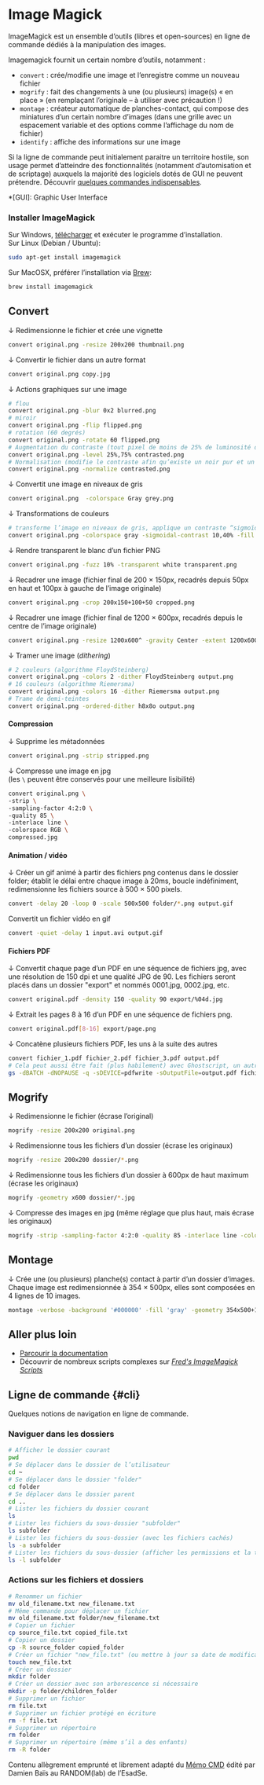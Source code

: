 # Image Magick

ImageMagick est un ensemble d’outils (libres et open-sources) en ligne de commande dédiés à la manipulation des images. 

Imagemagick fournit un certain nombre d’outils, notamment :

* `convert` : crée/modifie une image et l’enregistre comme un nouveau fichier
* `mogrify` : fait des changements à une (ou plusieurs) image(s) « en place » (en remplaçant l’originale – à utiliser avec précaution !)
* `montage` : créateur automatique de planches-contact, qui compose des miniatures d’un certain nombre d’images (dans une grille avec un espacement variable et des options comme l’affichage du nom de fichier)
* `identify` : affiche des informations sur une image

Si la ligne de commande peut initialement paraitre un territoire hostile, son usage permet d’atteindre des fonctionnalités (notamment d’automisation et de scriptage) auxquels la majorité des logiciels dotés de GUI ne peuvent prétendre. Découvrir [quelques commandes indispensables](#cli).

*[GUI]: Graphic User Interface

### Installer ImageMagick
Sur Windows, [télécharger](https://imagemagick.org/script/download.php#windows) et exécuter le programme d’installation.   
Sur Linux (Debian / Ubuntu):
```bash
sudo apt-get install imagemagick
```
Sur MacOSX, préférer l’installation via [Brew](https://brew.sh/):
```bash
brew install imagemagick
```

## Convert


↓ Redimensionne le fichier et crée une vignette
```bash
convert original.png -resize 200x200 thumbnail.png
```

↓ Convertir le fichier dans un autre format 
```bash
convert original.png copy.jpg
```

↓ Actions graphiques sur une image
```bash
# flou
convert original.png -blur 0x2 blurred.png
# miroir
convert original.png -flip flipped.png
# rotation (60 degrés)
convert original.png -rotate 60 flipped.png
# Augmentation du contraste (tout pixel de moins de 25% de luminosité devient noir, tout pixel de plus de 75% devient blanc)
convert original.png -level 25%,75% contrasted.png
# Normalisation (modifie le contraste afin qu’existe un noir pur et un blanc pur)
convert original.png -normalize contrasted.png
```
↓ Convertit une image en niveaux de gris
```bash
convert original.png  -colorspace Gray grey.png
```
↓ Transformations de couleurs

```bash
# transforme l’image en niveaux de gris, applique un contraste “sigmoïdal” et teinte l’image en bleu
convert original.png -colorspace gray -sigmoidal-contrast 10,40% -fill "#0000FF" -tint 100 output.png
```
↓ Rendre transparent le blanc d’un fichier PNG

```bash
convert original.png -fuzz 10% -transparent white transparent.png
```

↓ Recadrer une image (fichier final de 200 × 150px, recadrés depuis 50px en haut et 100px à gauche de l’image originale)
```bash
convert original.png -crop 200x150+100+50 cropped.png
```

↓ Recadrer une image (fichier final de 1200 × 600px, recadrés depuis le centre de l’image originale)
```bash
convert original.png -resize 1200x600^ -gravity Center -extent 1200x600 resized_and_cropped.png
```

↓ Tramer une image (*dithering*)

```bash
# 2 couleurs (algorithme FloydSteinberg)
convert original.png -colors 2 -dither FloydSteinberg output.png
# 16 couleurs (algorithme Riemersma)
convert original.png -colors 16 -dither Riemersma output.png
# Trame de demi-teintes
convert original.png -ordered-dither h8x8o output.png
```

#### Compression
↓ Supprime les métadonnées
```bash
convert original.png -strip stripped.png
```
↓ Compresse une image en jpg    
(les ` \ ` peuvent être conservés pour une meilleure lisibilité)

```bash
convert original.png \
-strip \
-sampling-factor 4:2:0 \
-quality 85 \
-interlace line \
-colorspace RGB \
compressed.jpg 
```

#### Animation / vidéo

↓ Créer un gif animé à partir des fichiers png contenus dans le dossier folder; établit le délai entre chaque image à 20ms, boucle indéfiniment, redimensionne les fichiers source à 500 × 500 pixels.
```bash
convert -delay 20 -loop 0 -scale 500x500 folder/*.png output.gif
```
Convertit un fichier vidéo en gif
```bash
convert -quiet -delay 1 input.avi output.gif
```

#### Fichiers PDF
↓ Convertit chaque page d’un PDF en une séquence de fichiers jpg, avec une résolution de 150 dpi et une qualité JPG de 90. Les fichiers seront placés dans un dossier "export" et nommés 0001.jpg, 0002.jpg, etc.
```bash
convert original.pdf -density 150 -quality 90 export/%04d.jpg
```

↓ Extrait les pages 8 à 16 d’un PDF en une séquence de fichiers png.
```bash
convert original.pdf[8-16] export/page.png
```

↓ Concatène plusieurs fichiers PDF, les uns à la suite des autres

```bash
convert fichier_1.pdf fichier_2.pdf fichier_3.pdf output.pdf
# Cela peut aussi être fait (plus habilement) avec Ghostscript, un autre outil CLI
gs -dBATCH -dNOPAUSE -q -sDEVICE=pdfwrite -sOutputFile=output.pdf fichier_1.pdf fichier_2.pdf fichier_3.pdf
```



## Mogrify

↓ Redimensionne le fichier (écrase l’original)
```bash
mogrify -resize 200x200 original.png 
```
↓ Redimensionne tous les fichiers d’un dossier (écrase les originaux)
```bash
mogrify -resize 200x200 dossier/*.png 
```
↓ Redimensionne tous les fichiers d’un dossier à 600px de haut maximum (écrase les originaux)
```bash
mogrify -geometry x600 dossier/*.jpg
```
↓ Compresse des images en jpg (même réglage que plus haut, mais écrase les originaux)
```bash
mogrify -strip -sampling-factor 4:2:0 -quality 85 -interlace line -colorspace RGB dossier/*.jpg 
```

## Montage
↓ Crée une (ou plusieurs) planche(s) contact à partir d’un dossier d’images. Chaque image est redimensionnée à 354 × 500px, elles sont composées en 4 lignes de 10 images. 
```bash
montage -verbose -background '#000000' -fill 'gray' -geometry 354x500+10+10 -tile 10x4 images/*.png planche-contact.jpg
```

## Aller plus loin

* [Parcourir la documentation](https://www.imagemagick.org/Usage/)
* Découvrir de nombreux scripts complexes sur [*Fred's ImageMagick Scripts*](http://www.fmwconcepts.com/imagemagick/index.php)


## Ligne de commande {#cli}

Quelques notions de navigation en ligne de commande.

### Naviguer dans les dossiers
```bash
# Afficher le dossier courant
pwd
# Se déplacer dans le dossier de l’utilisateur
cd ~ 
# Se déplacer dans le dossier "folder"
cd folder
# Se déplacer dans le dossier parent
cd ..
# Lister les fichiers du dossier courant
ls 
# Lister les fichiers du sous-dossier "subfolder"
ls subfolder
# Lister les fichiers du sous-dossier (avec les fichiers cachés)
ls -a subfolder
# Lister les fichiers du sous-dossier (afficher les permissions et la taille)
ls -l subfolder
```

### Actions sur les fichiers et dossiers
 
```bash
# Renommer un fichier 
mv old_filename.txt new_filename.txt
# Même commande pour déplacer un fichier 
mv old_filename.txt folder/new_filename.txt
# Copier un fichier
cp source_file.txt copied_file.txt
# Copier un dossier
cp -R source_folder copied_folder
# Créer un fichier "new_file.txt" (ou mettre à jour sa date de modification s’il existe)
touch new_file.txt
# Créer un dossier 
mkdir folder
# Créer un dossier avec son arborescence si nécessaire 
mkdir -p folder/children_folder
# Supprimer un fichier
rm file.txt
# Supprimer un fichier protégé en écriture
rm -f file.txt
# Supprimer un répertoire
rm folder
# Supprimer un répertoire (même s’il a des enfants)
rm -R folder
```

Contenu allègrement emprunté et librement adapté du [Mémo CMD](https://github.com/randomDam/memo_cmd) édité par Damien Baïs au RANDOM(lab) de l’EsadSe.